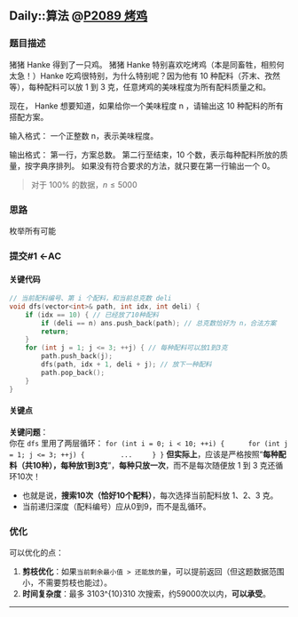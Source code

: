 ## Daily::算法 @[P2089 烤鸡](https://www.luogu.com.cn/problem/P2089)
### 题目描述
猪猪 Hanke 得到了一只鸡。
猪猪 Hanke 特别喜欢吃烤鸡（本是同畜牲，相煎何太急！）Hanke 吃鸡很特别，为什么特别呢？因为他有 10 种配料（芥末、孜然等），每种配料可以放 1 到 3 克，任意烤鸡的美味程度为所有配料质量之和。

现在， Hanke 想要知道，如果给你一个美味程度 n ，请输出这 10 种配料的所有搭配方案。

输入格式：
	一个正整数 n，表示美味程度。

输出格式：
	第一行，方案总数。
	第二行至结束，10 个数，表示每种配料所放的质量，按字典序排列。
	如果没有符合要求的方法，就只要在第一行输出一个 0。
> 对于 100% 的数据，$n≤5000$

### 思路
枚举所有可能

### 提交#1 <-AC
#### 关键代码
```cpp
// 当前配料编号、第 i 个配料，和当前总克数 deli
void dfs(vector<int>& path, int idx, int deli) {
    if (idx == 10) { // 已经放了10种配料
        if (deli == n) ans.push_back(path); // 总克数恰好为 n，合法方案
        return;
    }
    for (int j = 1; j <= 3; ++j) { // 每种配料可以放1到3克
        path.push_back(j);
        dfs(path, idx + 1, deli + j); // 放下一种配料
        path.pop_back();
    }
}
```
#### 关键点
**关键问题**：  
你在 `dfs` 里用了两层循环：
`for (int i = 0; i < 10; ++i) {      for (int j = 1; j <= 3; ++j) {         ...     } }`
**但实际上**，应该是严格按照“**每种配料（共10种），每种放1到3克**”，**每种只放一次**，而不是每次随便放 1 到 3 克还循环10次！
- 也就是说，**搜索10次（恰好10个配料）**，每次选择当前配料放 1、2、3 克。
- 当前递归深度（配料编号）应从0到9，而不是乱循环。

### 优化
可以优化的点：
1. **剪枝优化**：如果`当前剩余最小值 > 还能放的量`，可以提前返回（但这题数据范围小，不需要剪枝也能过）。
2. **时间复杂度**：最多 3103^{10}310 次搜索，约59000次以内，**可以承受**。

---
